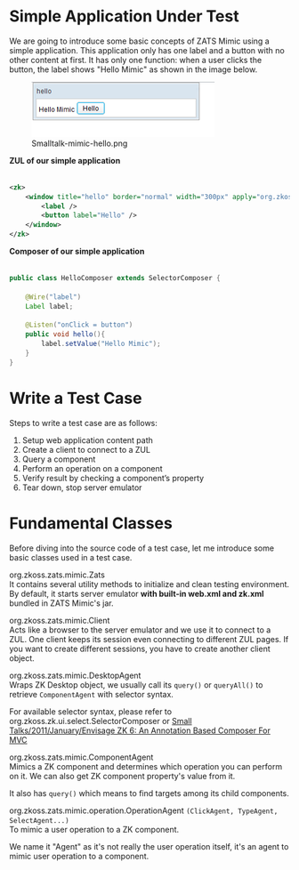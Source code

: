 

# Simple Application Under Test

We are going to introduce some basic concepts of ZATS Mimic using a
simple application. This application only has one label and a button
with no other content at first. It has only one function: when a user
clicks the button, the label shows "Hello Mimic" as shown in the image
below.

<figure>
<img src="images/Smalltalk-mimic-hello.png"
title="Smalltalk-mimic-hello.png" />
<figcaption>Smalltalk-mimic-hello.png</figcaption>
</figure>

**ZUL of our simple application**

``` xml

<zk>
    <window title="hello" border="normal" width="300px" apply="org.zkoss.zats.example.hello.HelloComposer">
        <label />
        <button label="Hello" />
    </window>
</zk>
```

**Composer of our simple application**

``` java

public class HelloComposer extends SelectorComposer {
    
    @Wire("label")
    Label label;
    
    @Listen("onClick = button")
    public void hello(){
        label.setValue("Hello Mimic");
    }
}
```

# Write a Test Case

Steps to write a test case are as follows:

1.  Setup web application content path
2.  Create a client to connect to a ZUL
3.  Query a component
4.  Perform an operation on a component
5.  Verify result by checking a component’s property
6.  Tear down, stop server emulator

# Fundamental Classes

Before diving into the source code of a test case, let me introduce some
basic classes used in a test case.

<javadoc directory="zats">org.zkoss.zats.mimic.Zats</javadoc>  
It contains several utility methods to initialize and clean testing
environment. By default, it starts server emulator **with built-in
web.xml and zk.xml** bundled in ZATS Mimic's jar.

<javadoc directory="zats"> org.zkoss.zats.mimic.Client</javadoc>  
Acts like a browser to the server emulator and we use it to connect to a
ZUL. One client keeps its session even connecting to different ZUL
pages. If you want to create different sessions, you have to create
another client object.

<javadoc directory="zats">org.zkoss.zats.mimic.DesktopAgent </javadoc>  
Wraps ZK Desktop object, we usually call its `query()` or `queryAll()`
to retrieve `ComponentAgent` with selector syntax.

For available selector syntax, please refer to <javadoc>
org.zkoss.zk.ui.select.SelectorComposer </javadoc> or [Small
Talks/2011/January/Envisage ZK 6: An Annotation Based Composer For
MVC](Small_Talks/2011/January/Envisage_ZK_6:_An_Annotation_Based_Composer_For_MVC)

<javadoc directory="zats">org.zkoss.zats.mimic.ComponentAgent </javadoc>  
Mimics a ZK component and determines which operation you can perform on
it. We can also get ZK component property's value from it.

It also has `query()` which means to find targets among its child
components.

<javadoc directory="zats">org.zkoss.zats.mimic.operation.OperationAgent</javadoc> `(ClickAgent, TypeAgent, SelectAgent...)`  
To mimic a user operation to a ZK component.

We name it "Agent" as it's not really the user operation itself, it's an
agent to mimic user operation to a component.

  

